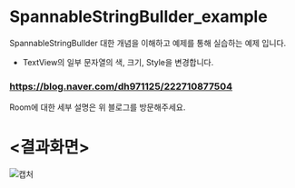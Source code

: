 # SpannableStringBullder_example

SpannableStringBullder 대한 개념을 이해하고
예제를 통해 실습하는 예제 입니다.

- TextView의 일부 문자열의 색, 크기, Style을 변경합니다.

### https://blog.naver.com/dh971125/222710877504

Room에 대한 세부 설명은 위 블로그를 방문해주세요.


# <결과화면>
![캡처](https://user-images.githubusercontent.com/74042160/165027469-8ec59768-1a2a-4c6d-bbc5-115c23896196.PNG)
